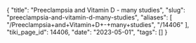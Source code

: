 {
    "title": "Preeclampsia and Vitamin D - many studies",
    "slug": "preeclampsia-and-vitamin-d-many-studies",
    "aliases": [
        "/Preeclampsia+and+Vitamin+D+-+many+studies",
        "/14406"
    ],
    "tiki_page_id": 14406,
    "date": "2023-05-01",
    "tags": []
}